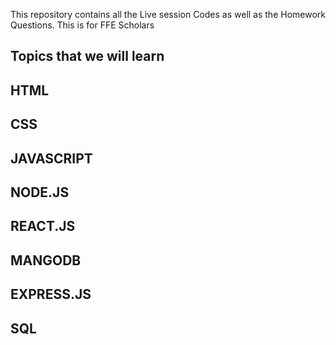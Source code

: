 This repository contains all the Live session Codes as well as the Homework Questions.
 This is for  FFE Scholars 

 
## Topics that we will learn

## HTML
## CSS
## JAVASCRIPT
## NODE.JS
## REACT.JS
## MANGODB
## EXPRESS.JS
## SQL